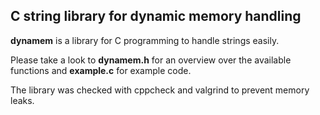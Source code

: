 ## C string library for dynamic memory handling

**dynamem** is a library for C programming to handle strings easily.

Please take a look to **dynamem.h** for an overview over the available functions and **example.c** for example code.

The library was checked with cppcheck and valgrind to prevent memory leaks.
